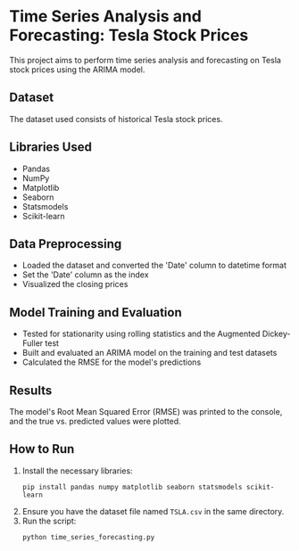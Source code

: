 # Time Series Analysis and Forecasting: Tesla Stock Prices

This project aims to perform time series analysis and forecasting on Tesla stock prices using the ARIMA model.

## Dataset

The dataset used consists of historical Tesla stock prices.

## Libraries Used

- Pandas
- NumPy
- Matplotlib
- Seaborn
- Statsmodels
- Scikit-learn

## Data Preprocessing

- Loaded the dataset and converted the 'Date' column to datetime format
- Set the 'Date' column as the index
- Visualized the closing prices

## Model Training and Evaluation

- Tested for stationarity using rolling statistics and the Augmented Dickey-Fuller test
- Built and evaluated an ARIMA model on the training and test datasets
- Calculated the RMSE for the model's predictions

## Results

The model's Root Mean Squared Error (RMSE) was printed to the console, and the true vs. predicted values were plotted.

## How to Run

1. Install the necessary libraries:
    ```shell
    pip install pandas numpy matplotlib seaborn statsmodels scikit-learn
    ```
2. Ensure you have the dataset file named `TSLA.csv` in the same directory.
3. Run the script:
    ```shell
    python time_series_forecasting.py
    ```



